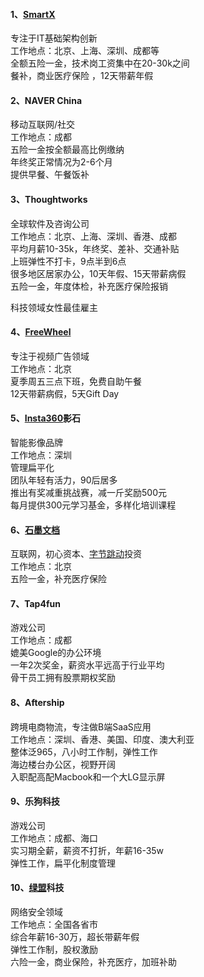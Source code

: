 #### 1、[SmartX](https://www.nowcoder.com/jump/super-jump/word?word=SmartX)

专注于IT基础架构创新  
工作地点：北京、上海、深圳、成都等  
全额五险一金，技术岗工资集中在20-30k之间  
餐补，商业医疗保险 ，12天带薪年假  

#### 2、NAVER China

移动互联网/社交  
工作地点：成都  
五险一金按全额最高比例缴纳  
年终奖正常情况为2-6个月  
提供早餐、午餐饭补  

#### 3、Thoughtworks

全球软件及咨询公司  
工作地点：北京、上海、深圳、香港、成都  
平均月薪10-35k，年终奖、差补、交通补贴  
上班弹性不打卡，9点半到6点  
很多地区居家办公，10天年假、15天带薪病假  
五险一金，年度体检，补充医疗保险报销  

科技领域女性最佳雇主

#### 4、[FreeWheel](https://www.nowcoder.com/jump/super-jump/word?word=FreeWheel)

专注于视频广告领域  
工作地点：北京  
夏季周五三点下班，免费自助午餐  
12天带薪病假，5天Gift Day  

#### 5、[Insta360](https://www.nowcoder.com/jump/super-jump/word?word=Insta360)影石

智能影像品牌  
工作地点：深圳  
管理扁平化  
团队年轻有活力，90后居多  
推出有奖减重挑战赛，减一斤奖励500元  
每月提供300元学习基金，多样化培训课程  

#### 6、[石墨文档](https://www.nowcoder.com/jump/super-jump/word?word=%E7%9F%B3%E5%A2%A8%E6%96%87%E6%A1%A3)

互联网，初心资本、[字节跳动](https://www.nowcoder.com/jump/super-jump/word?word=%E5%AD%97%E8%8A%82%E8%B7%B3%E5%8A%A8)投资  
工作地点：北京  
五险一金，补充医疗保险  

#### 7、Tap4fun

游戏公司  
工作地点：成都  
媲美Google的办公环境  
一年2次奖金，薪资水平远高于行业平均  
骨干员工拥有股票期权奖励  

#### 8、Aftership

跨境电商物流，专注做B端SaaS应用  
工作地点：深圳、香港、美国、印度、澳大利亚  
整体泛965，八小时工作制，弹性工作  
海边楼台办公区，视野开阔  
入职配高配Macbook和一个大LG显示屏  

#### 9、乐狗科技

游戏公司  
工作地点：成都、海口  
实习期全薪，薪资不打折，年薪16-35w  
弹性工作，扁平化制度管理  

#### 10、[绿盟](https://www.nowcoder.com/jump/super-jump/word?word=%E7%BB%BF%E7%9B%9F)科技

网络安全领域  
工作地点：全国各省市  
综合年薪16-30万，超长带薪年假  
弹性工作制，股权激励  
六险一金，商业保险，补充医疗，加班补助
